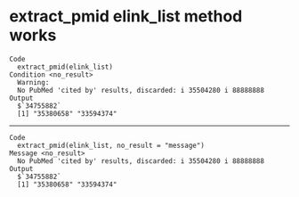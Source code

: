 # extract_pmid elink_list method works

    Code
      extract_pmid(elink_list)
    Condition <no_result>
      Warning:
      No PubMed 'cited by' results, discarded: i 35504280 i 88888888
    Output
      $`34755882`
      [1] "35380658" "33594374"
      

---

    Code
      extract_pmid(elink_list, no_result = "message")
    Message <no_result>
      No PubMed 'cited by' results, discarded: i 35504280 i 88888888
    Output
      $`34755882`
      [1] "35380658" "33594374"
      

